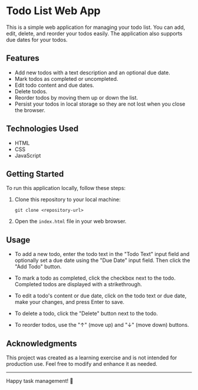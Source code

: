 # Todo List Web App

This is a simple web application for managing your todo list. You can add, edit, delete, and reorder your todos easily. The application also supports due dates for your todos.

## Features

- Add new todos with a text description and an optional due date.
- Mark todos as completed or uncompleted.
- Edit todo content and due dates.
- Delete todos.
- Reorder todos by moving them up or down the list.
- Persist your todos in local storage so they are not lost when you close the browser.

## Technologies Used

- HTML
- CSS
- JavaScript

## Getting Started

To run this application locally, follow these steps:

1. Clone this repository to your local machine:

   ```
   git clone <repository-url>
   ```

2. Open the `index.html` file in your web browser.

## Usage

- To add a new todo, enter the todo text in the "Todo Text" input field and optionally set a due date using the "Due Date" input field. Then click the "Add Todo" button.

- To mark a todo as completed, click the checkbox next to the todo. Completed todos are displayed with a strikethrough.

- To edit a todo's content or due date, click on the todo text or due date, make your changes, and press Enter to save.

- To delete a todo, click the "Delete" button next to the todo.

- To reorder todos, use the "↑" (move up) and "↓" (move down) buttons.


## Acknowledgments

This project was created as a learning exercise and is not intended for production use. Feel free to modify and enhance it as needed.

---

Happy task management! 📝
